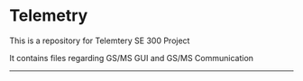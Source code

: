 # Telemetry


This is a repository for Telemtery SE 300 Project

It contains files regarding GS/MS GUI and GS/MS Communication

----




<!---
This hidden paragraph is reserved for random stuff.


--->
